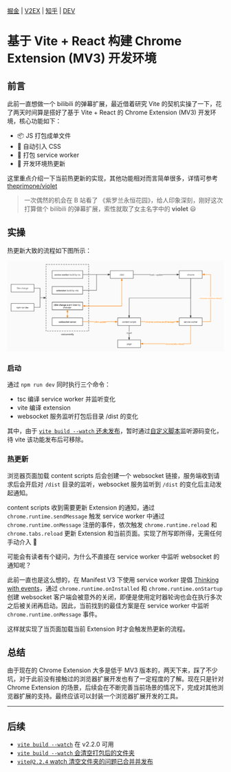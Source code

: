 [掘金](https://juejin.cn/post/6952417294941323277) | [V2EX](https://www.v2ex.com/t/771467) | [知乎](https://zhuanlan.zhihu.com/p/365821726) | [DEV](https://dev.to/theprimone/build-chrome-extension-mv3-development-environment-based-on-vite-react-497h)

# 基于 Vite + React 构建 Chrome Extension (MV3) 开发环境

## 前言

此前一直想做一个 bilibili 的弹幕扩展，最近借着研究 Vite 的契机实操了一下，花了两天时间算是搭好了基于 Vite + React 的 Chrome Extension (MV3) 开发环境，核心功能如下：

- 📦️ JS 打包成单文件
- 🎨 自动引入 CSS
- 🔨 打包 service worker
- 🚀 开发环境热更新

这里重点介绍一下当前热更新的实现，其他功能相对而言简单很多，详情可参考 [theprimone/violet](https://github.com/theprimone/violet)

> 一次偶然的机会在 B 站看了 《紫罗兰永恒花园》，给人印象深刻，刚好这次打算做个 bilibili 的弹幕扩展，索性就取了女主名字中的 **violet** 😃

## 实操

热更新大致的流程如下图所示：

![hot-reload-graph](/memo/images/chrome-extension-hot-reload.jpg)

### 启动

通过 `npm run dev` 同时执行三个命令：

- tsc 编译 service worker 并监听变化
- vite 编译 extension
- websocket 服务监听打包后目录 /dist 的变化

其中，由于 [`vite build --watch` 还未发布](https://github.com/vitejs/vite/issues/1434)，暂时通过[自定义脚本](https://github.com/theprimone/violet/blob/master/scripts/build-ext-watch.js)监听源码变化，待 vite 该功能发布后可移除。

### 热更新

浏览器页面加载 content scripts 后会创建一个 websocket 链接，服务端收到请求后会开启对 `/dist` 目录的监听，websocket 服务监听到 `/dist` 的变化后主动发起通知。

content scripts 收到需要更新 Extension 的通知，通过 `chrome.runtime.sendMessage` 触发 service worker 中通过 `chrome.runtime.onMessage` 注册的事件，依次触发 `chrome.runtime.reload` 和 `chrome.tabs.reload` 更新 Extension 和当前页面。实现了所写即所得，无需任何手动介入 🚀

可能会有读者有个疑问，为什么不直接在 service worker 中监听 websocket 的通知呢？

此前一直也是这么想的，在 Manifest V3 下使用 service worker 提倡 [Thinking with events](https://developer.chrome.com/docs/extensions/mv3/migrating_to_service_workers/#events)，通过 `chrome.runtime.onInstalled` 和 `chrome.runtime.onStartup` 创建 websocket 客户端会被意外的关闭，即便是使用定时器轮询也会在执行多次之后被关闭再启动。因此，当前找到的最佳方案是在 service worker 中监听 `chrome.runtime.onMessage` 事件。

这样就实现了当页面加载当前 Extension 时才会触发热更新的流程。

## 总结

由于现在的 Chrome Extension 大多是低于 MV3 版本的，两天下来，踩了不少坑，对于此前没有接触过的浏览器扩展开发也有了一定程度的了解。现在只是针对 Chrome Extension 的场景，后续会在不断完善当前场景的情况下，完成对其他浏览器扩展的支持。最终应该可以封装一个浏览器扩展开发的工具。

---

## 后续

- [`vite build --watch`](https://github.com/vitejs/vite/compare/v2.1.5...v2.2.0) 在 v2.2.0 可用
- [`vite build --watch` 会清空打包后的文件夹](https://github.com/vitejs/vite/issues/3068)
- [`vite@2.2.4` watch 清空文件夹的问题已合并并发布](https://github.com/vitejs/vite/compare/v2.2.3...v2.2.4)
